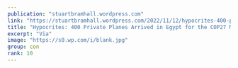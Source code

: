 ```yaml
---
publication: "stuartbramhall.wordpress.com"
link: "https://stuartbramhall.wordpress.com/2022/11/12/hypocrites-400-private-planes-arrived-in-egypt-for-the-cop27-meaningless-elite-orgy/"
title: "Hypocrites: 400 Private Planes Arrived in Egypt for the COP27 Meaningless Elite Orgy"
excerpt: "Via"
image: "https://s0.wp.com/i/blank.jpg"
group: con
rank: 10
---
```

